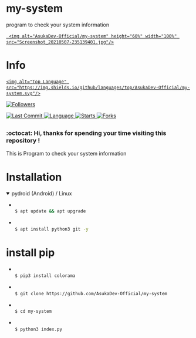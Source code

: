 # my-system
program to check your system information





<p align="center">

  <a name="top" href="#octocat-hi-there-thanks-for-visiting-">

     <img alt="AsukaDev-Official/my-system" height="60%" width="100%" src="Screenshot_20210507-235139401.jpg"/>

  </a>

</p>

# Info

<p align="center">

 <a href="https://github.com/AsukaDev-Official">

    <img alt="Top Language" src="https://img.shields.io/github/languages/top/AsukaDev-Official/my-system.svg"/>

  </a>

<a href="https://github.com/AsukaDev-Official/followers">

  <img title="Followers" src="https://img.shields.io/github/followers/AsukaDev-Official?label=Followers&color=blue&style=flat-square"></a>

<a href="https://github.com/AsukaDev-Official/Anime-Tracker/stargazers/">

<a href="https://github.com/AsukaDev-Official">

  <img alt="Last Commit" src="https://img.shields.io/github/last-commit/AsukaDev-Official/my-system.svg"/>

</a>

<a href="https://github.com/AsukaDev-Official">

  <img alt="Language" src="https://img.shields.io/github/languages/count/AsukaDev-Official/my-system.svg"/>

</a>

<a href="https://github.com/AsukaDev-Official">

  <img alt="Starts" src="https://img.shields.io/github/stars/AsukaDev-Official/my-system.svg"/>

</a>

<a href="https://github.com/AsukaDev-Official">

  <img alt="Forks" src="https://img.shields.io/github/forks/AsukaDev-Official/my-system.svg"/>

</a>

</div>

</p>

##

### :octocat: Hi, thanks for spending your time visiting this repository !

<p>

This is Program to check your system information

</p>

# Installation

<details open>

<summary> pydroid (Android) / Linux</summary>

- ```bash

  $ apt update && apt upgrade

  ```

- ```bash

  $ apt install python3 git -y

  ```
  
# install pip

- ```bash

  $ pip3 install colorama

  ```

- ```bash

  $ git clone https://github.com/AsukaDev-Official/my-system

  ```

- ```bash

  $ cd my-system

  ```

- ```bash

  $ python3 index.py

  ```

